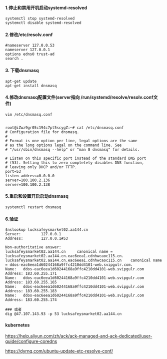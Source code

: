 #### 1.停止和禁用开机启动systemd-resolved
```shell
systemctl stop systemd-resolved
systemctl disable systemd-resolved
```

#### 2.修改/etc/resolv.conf
```shell
#nameserver 127.0.0.53
nameserver 127.0.0.1
options edns0 trust-ad
search .
```

#### 3. 下载dnsmasq
```shell
apt-get update 
apt-get install dnsmasq
```
#### 4.修改dnsmasq配置文件(server指向 /run/systemd/resolve/resolv.conf文件)
```shell
vim /etc/dnsmasq.conf
```
```shell

root@iZwz9gr05c194c7pt5scygZ:~# cat /etc/dnsmasq.conf
# Configuration file for dnsmasq.
#
# Format is one option per line, legal options are the same
# as the long options legal on the command line. See
# "/usr/sbin/dnsmasq --help" or "man 8 dnsmasq" for details.

# Listen on this specific port instead of the standard DNS port
# (53). Setting this to zero completely disables DNS function,
# leaving only DHCP and/or TFTP.
port=53
listen-address=0.0.0.0
server=100.100.2.136
server=100.100.2.138
```
#### 5.重启和设置开启启动dnsmasq
```shell
systemctl restart dnsmasq
```

#### 6.验证
```shell
$nslookup lucksafeysmarket02.aa144.cn
Server:         127.0.0.1
Address:        127.0.0.1#53

Non-authoritative answer:
lucksafeysmarket02.aa144.cn     canonical name = lucksafeysmarket02.aa144.cn.eac6eea1.cdnhwcaoc115.cn.
lucksafeysmarket02.aa144.cn.eac6eea1.cdnhwcaoc115.cn    canonical name = ddos-eac6eea1d60244168a9ffc4210dd4101-web.svipgulr.com.
Name:   ddos-eac6eea1d60244168a9ffc4210dd4101-web.svipgulr.com
Address: 183.60.255.171
Name:   ddos-eac6eea1d60244168a9ffc4210dd4101-web.svipgulr.com
Address: 183.60.255.165
Name:   ddos-eac6eea1d60244168a9ffc4210dd4101-web.svipgulr.com
Address: 183.60.255.183
Name:   ddos-eac6eea1d60244168a9ffc4210dd4101-web.svipgulr.com
Address: 183.60.255.174

### 或者
dig @47.107.143.93 -p 53 lucksafeysmarket02.aa144.cn
```
#### kubernetes
https://help.aliyun.com/zh/ack/ack-managed-and-ack-dedicated/user-guide/configure-coredns


https://dyrnq.com/ubuntu-update-etc-resolve-conf/